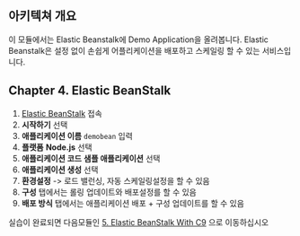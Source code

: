 ## 아키텍쳐 개요
이 모듈에서는 Elastic Beanstalk에 Demo Application을 올려봅니다.
Elastic Beanstalk은 설정 없이 손쉽게 어플리케이션을 배포하고 스케일링 할 수 있는 서비스입니다.

## Chapter 4. Elastic BeanStalk
1. [Elastic BeanStalk](https://ap-northeast-2.console.aws.amazon.com/elasticbeanstalk/home?region=ap-northeast-2#/welcome) 접속
2. **시작하기** 선택
3. **애플리케이션 이름** `demobean` 입력
4. **플랫폼** **Node.js** 선택
5. **애플리케이션 코드** **샘플 애플리케이션** 선택
6. **애플리케이션 생성** 선택
7. **환경설정** -> 로드 밸런싱, 자동 스케일링설정을 할 수 있음
8. **구성** 탭에서는 롤링 업데이트와 배포설정를 할 수 있음
9. **배포 방식** 탭에서는 애플리케이션 배포 + 구성 업데이트를 할 수 있음

실습이 완료되면 다음모듈인 [5. Elastic BeanStalk With C9](../5_ebWithC9) 으로 이동하십시오
